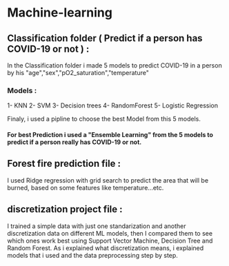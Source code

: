 # Machine-learning

## Classification folder  ( Predict if a person has COVID-19 or not ) :

In the Classification folder i made 5 models to predict COVID-19 in a person by his "age","sex","pO2_saturation","temperature" 

### Models :

1- KNN
2- SVM
3- Decision trees
4- RandomForest
5- Logistic Regression 

Finaly, i used a pipline to choose the best Model from this 5 models.

#### For best Prediction i used a "Ensemble Learning" from the 5 models to predict if a person really has COVID-19 or not.

## Forest fire prediction file :

I used Ridge regression with grid search to predict the area that will be burned, based on some features like temperature...etc. 


## discretization project file :

I trained a simple data with just one standarization and another discretization data on different ML models, then I compared them to see which ones work best using Support Vector Machine, Decision Tree and Random Forest. 
As i explained what discretization means, i explained models that i used and the data preprocessing step by step.
